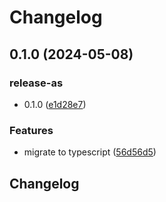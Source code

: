 # Changelog

## 0.1.0 (2024-05-08)


### release-as

* 0.1.0 ([e1d28e7](https://github.com/mljs/regression-polynomial-2d/commit/e1d28e7f62c11986477e3ebf5d2ff83758d60f96))


### Features

* migrate to typescript ([56d56d5](https://github.com/mljs/regression-polynomial-2d/commit/56d56d5d19653eccd2d285ff4c8d66cffe6b352d))

## Changelog
